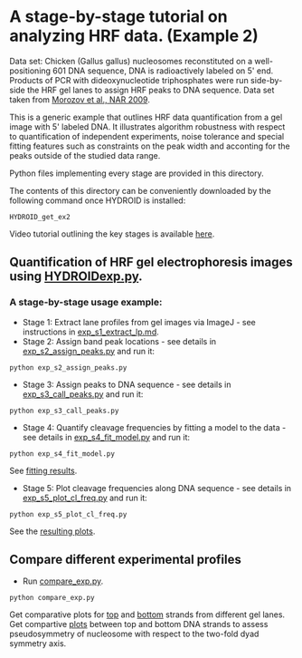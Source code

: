 # A stage-by-stage tutorial on analyzing HRF data. (Example 2)

Data set: Chicken (Gallus gallus) nucleosomes reconstituted on a well-positioning 601 DNA sequence, DNA is radioactively labeled on 5' end. Products of PCR with dideoxynucleotide triphosphates were run side-by-side the HRF gel lanes to assign HRF peaks to DNA sequence. Data set taken from [Morozov et al., NAR 2009](https://www.ncbi.nlm.nih.gov/pubmed/?term=19509309).

This is a generic example that outlines HRF data quantification from a gel image with 5' labeled DNA. It illustrates algorithm robustness with respect to quantification of independent experiments, noise tolerance and special fitting features such as constraints on the peak width and acconting for the peaks outside of the studied data range.

Python files implementing every stage are provided in this directory.

The contents of this directory can be conveniently downloaded by the following command once HYDROID is installed:
```
HYDROID_get_ex2
```

Video tutorial outlining the key stages is available [here](https://www.youtube.com/playlist?list=PL_GHGdsPyn0nVSvrRnyvuvkRCrNBjqeuC).

## Quantification of HRF gel electrophoresis images using [HYDROIDexp.py](../HYDROIDexp.py).
### A stage-by-stage usage example:
- Stage 1: Extract lane profiles from gel images via ImageJ - see instructions in [exp_s1_extract_lp.md](exp_s1_extract_lp.md).
- Stage 2: Assign band peak locations - see details in [exp_s2_assign_peaks.py](exp_s2_assign_peaks.py) and run it:
```
python exp_s2_assign_peaks.py
```
- Stage 3: Assign peaks to DNA sequence - see details in [exp_s3_call_peaks.py](exp_s3_call_peaks.py) and run it:
```
python exp_s3_call_peaks.py
```
- Stage 4: Quantify cleavage frequencies by fitting a model to the data  - see details in  [exp_s4_fit_model.py](exp_s4_fit_model.py) and run it:
```
python exp_s4_fit_model.py
```
See [fitting results](results/gg_601_BS_a_fitted_intensities.png).
- Stage 5: Plot cleavage frequencies along DNA sequence  - see details in [exp_s5_plot_cl_freq.py](exp_s5_plot_cl_freq.py) and run it:
```
python exp_s5_plot_cl_freq.py
```
See the [resulting plots](results/gg_601_BS_a_cl_freq_profile.png).


## Compare different experimental profiles
-  Run [compare_exp.py](compare_exp.py).
```
python compare_exp.py
```
Get comparative plots for [top](results/exp_compar_TS.png) and [bottom](results/exp_compar_BS.png) strands from different gel lanes. Get compartive [plots](results/exp_compar_BS_TS.png) between top and bottom DNA strands to assess pseudosymmetry of nucleosome with respect to the two-fold dyad symmetry axis.
